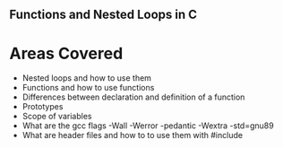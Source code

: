 ## Functions and Nested Loops in C

# Areas Covered

- Nested loops and how to use them
- Functions and how to use functions
- Differences between declaration and  definition of a function
- Prototypes
- Scope of variables
- What are the gcc flags -Wall -Werror -pedantic -Wextra -std=gnu89
- What are header files and how to to use them with #include
